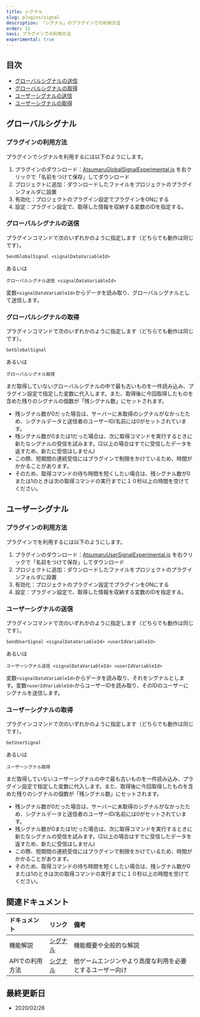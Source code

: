 ```yaml
---
title: シグナル
slug: plugins/signal
description: 「シグナル」のプラグインでの利用方法
order: 11
navi: プラグインでの利用方法
experimental: true
---
```

    
## 目次
 - [グローバルシグナルの送信](#グローバルシグナルの送信)
 - [グローバルシグナルの取得](#グローバルシグナルの取得)
 - [ユーザーシグナルの送信](#ユーザーシグナルの送信)
 - [ユーザーシグナルの取得](#ユーザーシグナルの取得)

## グローバルシグナル
    
### プラグインの利用方法
プラグインでシグナルを利用するには以下のようにします。
1. プラグインのダウンロード：[AtsumaruGlobalSignalExperimental.js](https://raw.githubusercontent.com/atsumaru/mv-plugins/master/plugins/AtsumaruGlobalSignalExperimental.js) を右クリックで「名前をつけて保存」してダウンロード
1. プロジェクトに追加：ダウンロードしたファイルをプロジェクトのプラグインフォルダに設置
1. 有効化：プロジェクトのプラグイン設定でプラグインをONにする
1. 設定：プラグイン設定で、取得した情報を収納する変数のIDを指定する。
    
### グローバルシグナルの送信
プラグインコマンドで次のいずれかのように指定します（どちらでも動作は同じです）。
```
SendGlobalSignal <signalDataVariableId>
```
あるいは
```
グローバルシグナル送信 <signalDataVariableId>
```
    
変数`<signalDataVariableId>`からデータを読み取り、グローバルシグナルとして送信します。
    
### グローバルシグナルの取得
プラグインコマンドで次のいずれかのように指定します（どちらでも動作は同じです）。
```
GetGlobalSignal
```
あるいは
```
グローバルシグナル取得
```
    
まだ取得していないグローバルシグナルの中で最も古いものを一件読み込み、プラグイン設定で指定した変数に代入します。また、取得後に今回取得したものを含めた残りのシグナルの個数が「残シグナル数」にセットされます。
    
 - 残シグナル数が0だった場合は、サーバーに未取得のシグナルがなかったため、シグナルデータと送信者のユーザーID/名前には0がセットされています。
 - 残シグナル数が0または1だった場合は、次に取得コマンドを実行するときに新たなシグナルの受信を試みます。(2以上の場合はすでに受信したデータを返すため、新たに受信はしません)
 - この際、短期間の連続受信にはプラグインで制限をかけているため、時間がかかることがあります。
 - そのため、取得コマンドの待ち時間を短くしたい場合は、残シグナル数が0または1のときは次の取得コマンドの実行までに１０秒以上の時間を空けてください。
    
## ユーザーシグナル
    
### プラグインの利用方法
プラグインでを利用するには以下のようにします。
1. プラグインのダウンロード：[AtsumaruUserSignalExperimental.js](https://raw.githubusercontent.com/atsumaru/mv-plugins/master/plugins/AtsumaruUserSignalExperimental.js) を右クリックで「名前をつけて保存」してダウンロード
1. プロジェクトに追加：ダウンロードしたファイルをプロジェクトのプラグインフォルダに設置
1. 有効化：プロジェクトのプラグイン設定でプラグインをONにする
1. 設定：プラグイン設定で、取得した情報を収納する変数のIDを指定する。
    
### ユーザーシグナルの送信
プラグインコマンドで次のいずれかのように指定します（どちらでも動作は同じです）。
```
SendUserSignal <signalDataVariableId> <userIdVariableId>
```
あるいは
```
ユーザーシグナル送信 <signalDataVariableId> <userIdVariableId>
```
    
変数`<signalDataVariableId>`からデータを読み取り、それをシグナルとします。変数`<userIdVariableId>`からユーザーIDを読み取り、そのIDのユーザーにシグナルを送信します。
    
### ユーザーシグナルの取得
プラグインコマンドで次のいずれかのように指定します（どちらでも動作は同じです）。
```
GetUserSignal
```
あるいは
```
ユーザーシグナル取得
```
    
まだ取得していないユーザーシグナルの中で最も古いものを一件読み込み、プラグイン設定で指定した変数に代入します。また、取得後に今回取得したものを含めた残りのシグナルの個数が「残シグナル数」にセットされます。
    
 - 残シグナル数が0だった場合は、サーバーに未取得のシグナルがなかったため、シグナルデータと送信者のユーザーID/名前には0がセットされています。
 - 残シグナル数が0または1だった場合は、次に取得コマンドを実行するときに新たなシグナルの受信を試みます。(2以上の場合はすでに受信したデータを返すため、新たに受信はしません)
 - この際、短期間の連続受信にはプラグインで制限をかけているため、時間がかかることがあります。
 - そのため、取得コマンドの待ち時間を短くしたい場合は、残シグナル数が0または1のときは次の取得コマンドの実行までに１０秒以上の時間を空けてください。
    
## 関連ドキュメント

ドキュメント|リンク|備考
:---|:---|:---
機能解説|[シグナル](/signal)|機能概要や全般的な解説
APIでの利用方法|[シグナル](/apis/signal)|他ゲームエンジンやより高度な利用を必要とするユーザー向け
    
## 最終更新日
 - 2020/02/28
